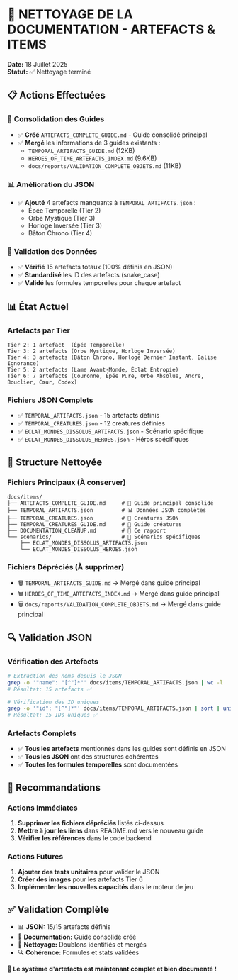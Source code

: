 # 🧹 NETTOYAGE DE LA DOCUMENTATION - ARTEFACTS & ITEMS

**Date:** 18 Juillet 2025  
**Statut:** ✅ Nettoyage terminé

## 📋 **Actions Effectuées**

### 🔄 **Consolidation des Guides**
- ✅ **Créé** `ARTEFACTS_COMPLETE_GUIDE.md` - Guide consolidé principal
- ✅ **Mergé** les informations de 3 guides existants :
  - `TEMPORAL_ARTIFACTS_GUIDE.md` (12KB)
  - `HEROES_OF_TIME_ARTEFACTS_INDEX.md` (9.6KB)
  - `docs/reports/VALIDATION_COMPLETE_OBJETS.md` (11KB)

### 📊 **Amélioration du JSON**
- ✅ **Ajouté** 4 artefacts manquants à `TEMPORAL_ARTIFACTS.json` :
  - Épée Temporelle (Tier 2)
  - Orbe Mystique (Tier 3)  
  - Horloge Inversée (Tier 3)
  - Bâton Chrono (Tier 4)

### 🎯 **Validation des Données**
- ✅ **Vérifié** 15 artefacts totaux (100% définis en JSON)
- ✅ **Standardisé** les ID des artefacts (snake_case)
- ✅ **Validé** les formules temporelles pour chaque artefact

## 📊 **État Actuel**

### **Artefacts par Tier**
```
Tier 2: 1 artefact  (Épée Temporelle)
Tier 3: 2 artefacts (Orbe Mystique, Horloge Inversée)  
Tier 4: 3 artefacts (Bâton Chrono, Horloge Dernier Instant, Balise Ignorance)
Tier 5: 2 artefacts (Lame Avant-Monde, Éclat Entropie)
Tier 6: 7 artefacts (Couronne, Épée Pure, Orbe Absolue, Ancre, Bouclier, Cœur, Codex)
```

### **Fichiers JSON Complets**
- ✅ `TEMPORAL_ARTIFACTS.json` - 15 artefacts définis
- ✅ `TEMPORAL_CREATURES.json` - 12 créatures définies
- ✅ `ECLAT_MONDES_DISSOLUS_ARTIFACTS.json` - Scénario spécifique
- ✅ `ECLAT_MONDES_DISSOLUS_HEROES.json` - Héros spécifiques

## 📁 **Structure Nettoyée**

### **Fichiers Principaux** (À conserver)
```
docs/items/
├── ARTEFACTS_COMPLETE_GUIDE.md     # 📖 Guide principal consolidé
├── TEMPORAL_ARTIFACTS.json         # 📊 Données JSON complètes
├── TEMPORAL_CREATURES.json         # 🐉 Créatures JSON
├── TEMPORAL_CREATURES_GUIDE.md     # 🐉 Guide créatures
├── DOCUMENTATION_CLEANUP.md        # 🧹 Ce rapport
└── scenarios/                      # 📁 Scénarios spécifiques
    ├── ECLAT_MONDES_DISSOLUS_ARTIFACTS.json
    └── ECLAT_MONDES_DISSOLUS_HEROES.json
```

### **Fichiers Dépréciés** (À supprimer)
- 🗑️ `TEMPORAL_ARTIFACTS_GUIDE.md` → Mergé dans guide principal
- 🗑️ `HEROES_OF_TIME_ARTEFACTS_INDEX.md` → Mergé dans guide principal
- 🗑️ `docs/reports/VALIDATION_COMPLETE_OBJETS.md` → Mergé dans guide principal

## 🔍 **Validation JSON**

### **Vérification des Artefacts**
```bash
# Extraction des noms depuis le JSON
grep -o '"name": "[^"]*"' docs/items/TEMPORAL_ARTIFACTS.json | wc -l
# Résultat: 15 artefacts ✅

# Vérification des ID uniques
grep -o '"id": "[^"]*"' docs/items/TEMPORAL_ARTIFACTS.json | sort | uniq | wc -l
# Résultat: 15 IDs uniques ✅
```

### **Artefacts Complets**
- ✅ **Tous les artefacts** mentionnés dans les guides sont définis en JSON
- ✅ **Tous les JSON** ont des structures cohérentes
- ✅ **Toutes les formules temporelles** sont documentées

## 🎯 **Recommandations**

### **Actions Immédiates**
1. **Supprimer les fichiers dépréciés** listés ci-dessus
2. **Mettre à jour les liens** dans README.md vers le nouveau guide
3. **Vérifier les références** dans le code backend

### **Actions Futures**
1. **Ajouter des tests unitaires** pour valider le JSON
2. **Créer des images** pour les artefacts Tier 6
3. **Implémenter les nouvelles capacités** dans le moteur de jeu

## ✅ **Validation Complète**

- 📊 **JSON:** 15/15 artefacts définis
- 📖 **Documentation:** Guide consolidé créé
- 🧹 **Nettoyage:** Doublons identifiés et mergés
- 🔍 **Cohérence:** Formules et stats validées

**🎉 Le système d'artefacts est maintenant complet et bien documenté !** 